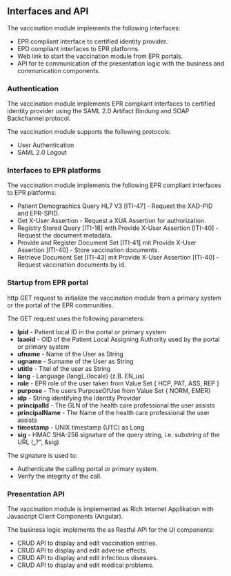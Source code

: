 ## Interfaces and API

The vaccination module implements the following interfaces:
* EPR compliant interface to certified identity provider.
* EPD compliant interfaces to EPR platforms.
* Web link to start the vaccination module from EPR portals.
* API for te communication of the presentation logic with the business and communication components.   

### Authentication

The vaccination module implements EPR compliant interfaces to certified identity provider using the
SAML 2.0 Artifact Bindung and SOAP Backchannel protocol.

The vaccination module supports the following protocols:
* User Authentication
* SAML 2.0 Logout

### Interfaces to EPR platforms

The vaccination module implements the following EPR compliant interfaces to EPR platforms:
* Patient Demographics Query HL7 V3 [ITI-47] - Request the XAD-PID and EPR-SPID.
* Get X-User Assertion - Request a XUA Assertion for authorization.
* Registry Stored Query [ITI-18] with Provide X-User Assertion [ITI-40] - Request the document metadata.
* Provide and Register Document Set [ITI-41] mit Provide X-User Assertion [ITI-40] - Store vaccination documents.
* Retrieve Document Set [ITI-43] mit Provide X-User Assertion [ITI-40] - Request vaccination documents by id.


### Startup from EPR portal

http GET request to initialize the vaccination module from a primary system or the portal of the EPR communities.

The GET request uses the following parameters:
* **lpid** - Patient local ID in the portal or primary system
* **laaoid** - OID of the Patient Local Assigning Authority used by the portal or primary system
* **ufname** - Name of the User as String
* **ugname** - Surname of the User as String
* **utitle** - Titel of the user as String
* **lang** - Language {lang}_{locale} (z.B. EN_us)
* **role** - EPR role of the user taken from Value Set { HCP, PAT, ASS, REP }
* **purpose** - The users PurposeOfUse from Value Set { NORM, EMER}
* **idp** - String identifying the Identity Provider
* **principalId** - The GLN of the health care professional the user assists
* **principalName** - The Name of the health care professional the user assists
* **timestamp** - UNIX timestamp (UTC) as Long
* **sig** - HMAC SHA-256 signature of the query string, i.e. substring of the URL („?", &sig)


The signature is used to:
* Authenticate the calling portal or primary system.
* Verify the integrity of the call.


### Presentation API

The vaccination module is implemented as Rich Internet Applikation with Javascript Client Components (Angular).

The business logic implements the as Restful API for the UI components:
* CRUD API to display and edit vaccination entries.
* CRUD API to display and edit adverse effects.
* CRUD API to display and edit infectious diseases.
* CRUD API to display and edit medical problems.    
